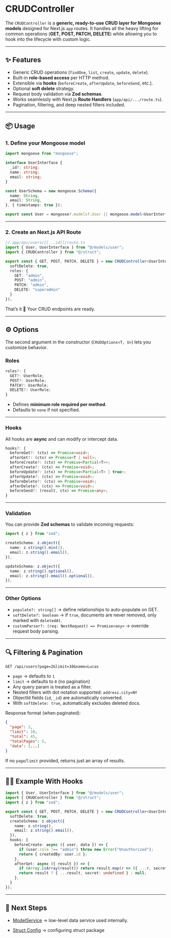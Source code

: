 # CRUDController

The `CRUDController` is a **generic, ready-to-use CRUD layer for Mongoose models** designed for Next.js `app` routes.
It handles all the heavy lifting for common operations (**GET, POST, PATCH, DELETE**) while allowing you to hook into the lifecycle with custom logic.

---

## ✨ Features

* Generic CRUD operations (`findOne`, `list`, `create`, `update`, `delete`).
* Built-in **role-based access** per HTTP method.
* Extensible via **hooks** (`beforeCreate`, `afterUpdate`, `beforeSend`, etc.).
* Optional **soft delete** strategy.
* Request body validation via **Zod schemas**.
* Works seamlessly with Next.js **Route Handlers** (`app/api/.../route.ts`).
* Pagination, filtering, and deep nested filters included.

---

## 📦 Usage

### 1. Define your Mongoose model

```ts
import mongoose from "mongoose";

interface UserInterface {
  _id?: string;
  name: string;
  email: string;
}

const UserSchema = new mongoose.Schema({
  name: String,
  email: String,
}, { timestamps: true });

export const User = mongoose?.models?.User || mongoose.model<UserInterface>("User", UserSchema);
```

---

### 2. Create an Next.js API Route

```ts
// app/api/users/[[...id]]/route.ts
import { User, UserInterface } from "@/models/user";
import { CRUDController } from "@/struct";

export const { GET, POST, PATCH, DELETE } = new CRUDController<UserInterface>(User, {
  softDelete: true,
  roles: {
    GET: "admin",
    POST: "admin",
    PATCH: "admin",
    DELETE: "superadmin"
  }
});
```

That’s it 🚀 Your CRUD endpoints are ready.

---

## ⚙️ Options

The second argument in the constructor (`CRUDOptions<T, U>`) lets you customize behavior.

### Roles

```ts
roles?: {
  GET?: UserRole;
  POST?: UserRole;
  PATCH?: UserRole;
  DELETE?: UserRole;
}
```

* Defines **minimum role required per method**.
* Defaults to `none` if not specified.

---

### Hooks

All hooks are **async** and can modify or intercept data.

```ts
hooks?: {
  beforeGet?: (ctx) => Promise<void>;
  afterGet?: (ctx) => Promise<T | null>;
  beforeCreate?: (ctx) => Promise<Partial<T>>;
  afterCreate?: (ctx) => Promise<void>;
  beforeUpdate?: (ctx) => Promise<Partial<T> | true>;
  afterUpdate?: (ctx) => Promise<void>;
  beforeDelete?: (ctx) => Promise<void>;
  afterDelete?: (ctx) => Promise<void>;
  beforeSend?: (result, ctx) => Promise<any>;
}
```

---

### Validation

You can provide **Zod schemas** to validate incoming requests:

```ts
import { z } from "zod";

createSchema: z.object({
  name: z.string().min(1),
  email: z.string().email(),
}),

updateSchema: z.object({
  name: z.string().optional(),
  email: z.string().email().optional(),
}),
```

---

### Other Options

* `populate?: string[]` → define relationships to auto-populate on GET.
* `softDelete?: boolean` → if `true`, documents are never removed, only marked with `deletedAt`.
* `customParser?: (req: NextRequest) => Promise<any>` → override request body parsing.

---

## 🔍 Filtering & Pagination

`GET /api/users?page=2&limit=10&name=Lucas`

* `page` → defaults to `1`
* `limit` → defaults to `0` (no pagination)
* Any query param is treated as a filter.
* Nested filters with dot notation supported: `address.city=NY`
* ObjectId fields (`id`, `_id`) are automatically converted.
* With `softDelete: true`, automatically excludes deleted docs.

Response format (when paginated):

```json
{
  "page": 2,
  "limit": 10,
  "total": 45,
  "totalPages": 5,
  "data": [...]
}
```

If no `page`/`limit` provided, returns just an array of results.

---

## 🧑‍💻 Example With Hooks

```ts
import { User, UserInterface } from "@/models/user";
import { CRUDController } from "@/struct";
import { z } from "zod";

export const { GET, POST, PATCH, DELETE } = new CRUDController<UserInterface>(User, {
  softDelete: true,
  createSchema: z.object({
    name: z.string(),
    email: z.string().email(),
  }),
  hooks: {
    beforeCreate: async ({ user, data }) => {
      if (user.role !== "admin") throw new Error("Unauthorized");
      return { createdBy: user.id };
    },
    afterGet: async ({ result }) => {
      if (Array.isArray(result)) return result.map(r => ({ ...r, secret: undefined }));
      return result ? { ...result, secret: undefined } : null;
    },
  }
});
```

---

## 🔮 Next Steps

* [ModelService](./MODEL-SERVICE.md) → low-level data service used internally.
<!-- * [withSession](./auth.md) → how session and role enforcement work. -->
* [Struct Config](./CONFIG.md) → configuring struct package
